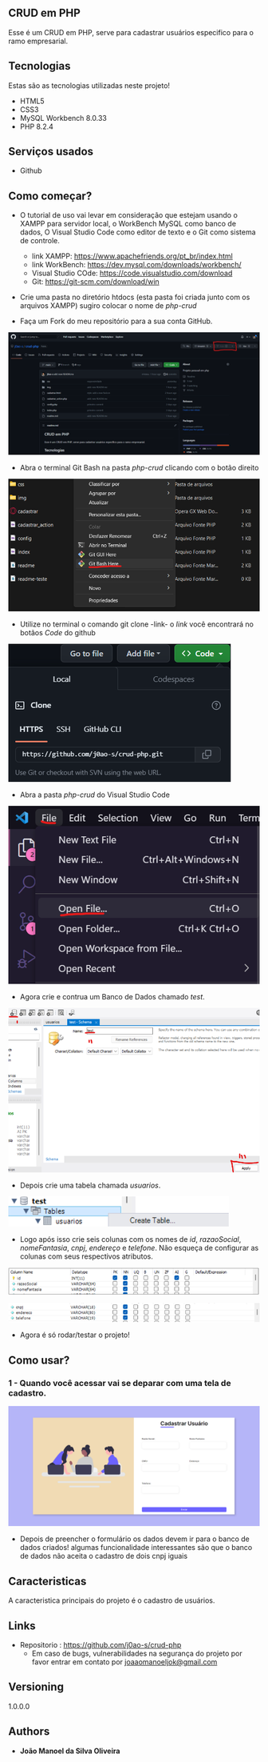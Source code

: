## CRUD em PHP
Esse é um CRUD em PHP, serve para cadastrar usuários
especifico para o ramo empresarial. 


## Tecnologias 

Estas são as tecnologias utilizadas neste projeto!

* HTML5
* CSS3
* MySQL Workbench 8.0.33
* PHP 8.2.4

## Serviços usados

* Github

## Como começar?

* O tutorial de uso vai levar em consideração que estejam usando o XAMPP para servidor local, o WorkBench MySQL como banco de dados, O Visual Studio Code como editor de texto e o Git como sistema de controle.
    - link XAMPP: https://www.apachefriends.org/pt_br/index.html
    - link WorkBench: https://dev.mysql.com/downloads/workbench/
    - Visual Studio COde: https://code.visualstudio.com/download
    - Git: https://git-scm.com/download/win

* Crie uma pasta no diretório htdocs (esta pasta foi criada junto com os arquivos XAMPP) sugiro colocar o nome de _php-crud_

* Faça um Fork do meu repositório para a sua conta GitHub.

![Fork img](img/readme/fork.png)


* Abra o terminal Git Bash na pasta _php-crud_ clicando com o botão direito

![Git Bash img](img/readme/abrir-gitbash.png)

* Utilize no terminal o comando git clone -link- o _link_ você encontrará no botãos _Code_ do github 

![Git clone img](img/readme/git-clone.png)

* Abra a pasta _php-crud_ do Visual Studio Code

![VSCode img](img/readme/vscode.png)

* Agora crie e contrua um Banco de Dados chamado _test_.

![DB Criacao img](img/readme/create-db.png)

* Depois crie uma tabela chamada _usuarios_.

![Tabela Criacao img](img/readme/create-table.png)

* Logo após isso crie seis colunas com os nomes de _id_, _razaoSocial_, _nomeFantasia_, _cnpj_, _endereço_ e _telefone_. Não esqueça de configurar as colunas com seus respectivos atributos.
  
![Colunas Edicao img](img/readme/colunas.png)

![Colunas 2 Edicao img](img/readme/colunas2.png)

* Agora é só rodar/testar o projeto!

## Como usar? 

### 1 - Quando você acessar vai se deparar com uma tela de cadastro.

![Cadastro img](img/readme/cadastro.png)

* Depois de preencher o formulário os dados devem ir para o banco de dados criados! algumas funcionalidade interessantes são que o banco de dados não aceita o cadastro de dois cnpj iguais 


## Caracteristicas

A caracteristica principais do projeto é o cadastro de usuários.


## Links
  - Repositorio : https://github.com/j0ao-s/crud-php
    - Em caso de bugs, vulnerabilidades na segurança do projeto por favor entrar em contato por joaaomanoeljok@gmail.com

  ## Versioning

  1.0.0.0


  ## Authors

  * **João Manoel da Silva Oliveira** 